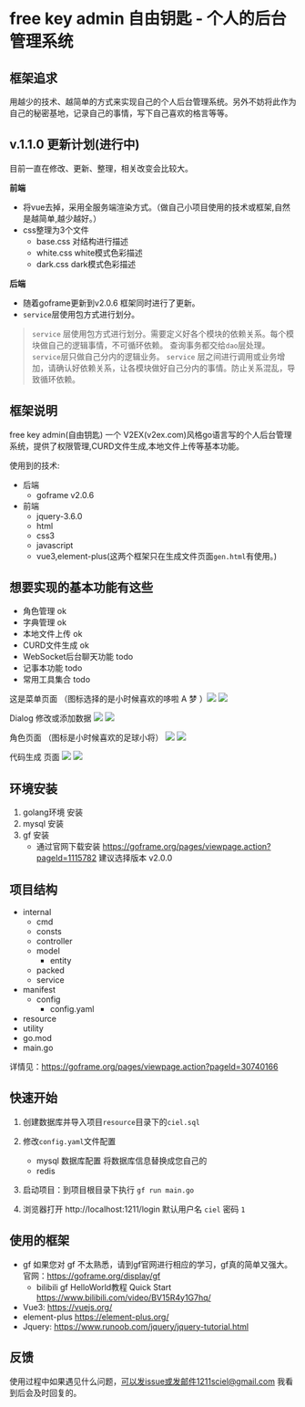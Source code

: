# free key admin 自由钥匙 - 个人的后台管理系统

## 框架追求

用越少的技术、越简单的方式来实现自己的个人后台管理系统。另外不妨将此作为自己的秘密基地，记录自己的事情，写下自己喜欢的格言等等。

## v.1.1.0 更新计划(进行中)

目前一直在修改、更新、整理，相关改变会比较大。

**前端**

- 将vue去掉，采用全服务端渲染方式。（做自己小项目使用的技术或框架,自然是越简单,越少越好。）
- css整理为3个文件
    - base.css 对结构进行描述
    - white.css white模式色彩描述
    - dark.css dark模式色彩描述

**后端**

- 随着goframe更新到v2.0.6 框架同时进行了更新。
- `service`层使用包方式进行划分。 

> `service` 层使用包方式进行划分。需要定义好各个模块的依赖关系。每个模块做自己的逻辑事情，不可循环依赖。
> 查询事务都交给`dao`层处理。`service`层只做自己分内的逻辑业务。
> `service` 层之间进行调用或业务增加，请确认好依赖关系，让各模块做好自己分内的事情。防止关系混乱，导致循环依赖。

## 框架说明

free key admin(自由钥匙) 一个 V2EX(v2ex.com)风格go语言写的个人后台管理系统，提供了权限管理,CURD文件生成,本地文件上传等基本功能。

使用到的技术:

- 后端
    - goframe v2.0.6
- 前端
    - jquery-3.6.0
    - html
    - css3
    - javascript
    - vue3,element-plus(这两个框架只在生成文件页面`gen.html`有使用。)

## 想要实现的基本功能有这些

- 角色管理 ok
- 字典管理 ok
- 本地文件上传 ok
- CURD文件生成 ok
- WebSocket后台聊天功能 todo
- 记事本功能 todo
- 常用工具集合 todo

这是菜单页面 （图标选择的是小时候喜欢的哆啦 A 梦 ）![](./documents/home1.png) ![](./documents/home2.png)

Dialog 修改或添加数据 ![](./documents/home3.png) ![](./documents/home4.png)

角色页面 （图标是小时候喜欢的足球小将） ![](./documents/home5.png) ![](./documents/home6.png)

代码生成 页面  ![](./documents/home7.png) ![](./documents/home8.png)

## 环境安装

1. golang环境 安装
2. mysql 安装
3. gf 安装
    - 通过官网下载安装 https://goframe.org/pages/viewpage.action?pageId=1115782 建议选择版本 v2.0.0

## 项目结构

- internal
    - cmd
    - consts
    - controller
    - model
        - entity
    - packed
    - service
- manifest
    - config
        - config.yaml
- resource
- utility
- go.mod
- main.go

详情见：https://goframe.org/pages/viewpage.action?pageId=30740166

## 快速开始

1. 创建数据库并导入项目`resource`目录下的`ciel.sql`
2. 修改`config.yaml`文件配置
    - mysql 数据库配置 将数据库信息替换成您自己的
    - redis

3. 启动项目：到项目根目录下执行 `gf run main.go`
4. 浏览器打开 http://localhost:1211/login  默认用户名 `ciel` 密码 `1`

## 使用的框架

- gf 如果您对 gf 不太熟悉，请到gf官网进行相应的学习，gf真的简单又强大。 官网：https://goframe.org/display/gf
    - bilibili gf HelloWorld教程 Quick Start  https://www.bilibili.com/video/BV15R4y1G7hq/
- Vue3: https://vuejs.org/
- element-plus  https://element-plus.org/
- Jquery: https://www.runoob.com/jquery/jquery-tutorial.html

## 反馈

使用过程中如果遇见什么问题，可以发issue或发邮件1211sciel@gmail.com 我看到后会及时回复的。 